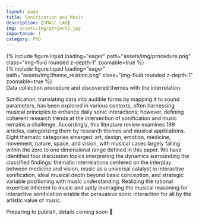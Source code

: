 ```yaml
---
layout: page
title: Sonification and Music 
description: [SMACC LAB]
img: assets/img/project1.jpg
importance: 1
category: PhD
---
```


<div class="row mt-3">
    <div class="col-sm mt-3 mt-md-0">
        {% include figure.liquid loading="eager" path="assets/img/procedure.png" class="img-fluid rounded z-depth-1" zoomable=true %}
    </div>
    <div class="col-sm mt-3 mt-md-0">
        {% include figure.liquid loading="eager" path="assets/img/theme_relation.png" class="img-fluid rounded z-depth-1" zoomable=true %}
    </div>
</div>
<div class="caption">
    Data collection procedure and discovered themes with the interrelation.
</div>

Sonification, translating data into audible forms by mapping it to sound parameters, has been explored in various contexts, often harnessing musical principles to enhance daily sonic interactions; however, defining coherent research trends at the intersection of sonification and music remains a challenge. Accordingly, this literature review examines 199 articles, categorizing them by research themes and musical applications. Eight thematic categories emerged: art, design, emotion, medicine, movement, nature, space, and vision, with musical cases largely falling within the zero to one dimensional range defined in this paper. We have identified four discussion topics interpreting the dynamics surrounding the classified findings: thematic interrelations centered on the interplay between medicine and vision, music as a universal catalyst in interactive sonification, ideal musical depth beyond basic conception, and strategic variable positioning with music understanding. Realizing the rational expertise inherent to music and aptly leveraging the musical reasoning for interactive sonification enable the persuasive sonic interaction for all by the artistic value of music.

Preparing to publish, details coming soon 🚀
